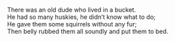 There was an old dude  who lived in a bucket.  
He had so many huskies, he didn’t know what to do;  
He gave them some squirrels without any fur;  
Then belly rubbed them all soundly and put them to bed.  
